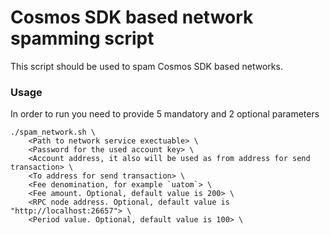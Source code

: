 # Cosmos SDK based network spamming script

This script should be used to spam Cosmos SDK based networks.

### Usage

In order to run you need to provide 5 mandatory and 2 optional parameters

```
./spam_network.sh \
    <Path to network service exectuable> \
    <Password for the used account key> \
    <Account address, it also will be used as from address for send transaction> \
    <To address for send transaction> \
    <Fee denomination, for example `uatom`> \
    <Fee amount. Optional, default value is 200> \
    <RPC node address. Optional, default value is "http://localhost:26657"> \
    <Period value. Optional, default value is 100> \     
```
